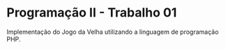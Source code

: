 Programação II - Trabalho 01
=======

Implementação do Jogo da Velha utilizando a linguagem de programação PHP.